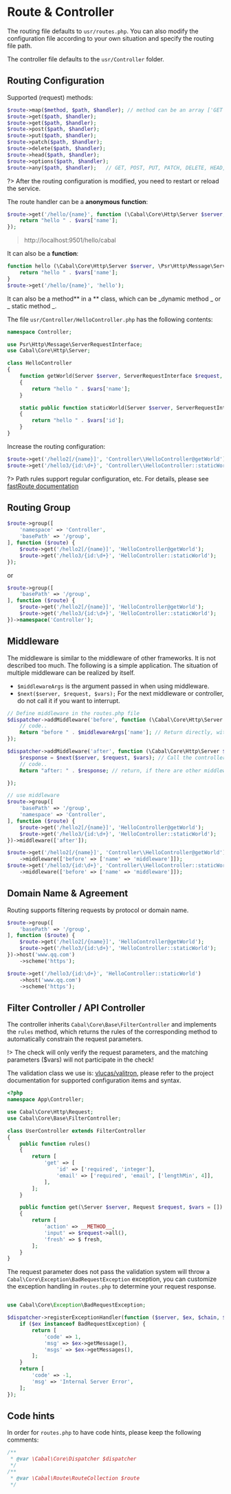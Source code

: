 # Route & Controller

The routing file defaults to `usr/routes.php`. You can also modify the configuration file according to your own situation and specify the routing file path.

The controller file defaults to the `usr/Controller` folder.


## Routing Configuration

Supported (request) methods:
```php
$route->map($method, $path, $handler); // method can be an array ['GET', 'POST`]
$route->get($path, $handler); 
$route->get($path, $handler); 
$route->post($path, $handler); 
$route->put($path, $handler); 
$route->patch($path, $handler); 
$route->delete($path, $handler); 
$route->head($path, $handler); 
$route->options($path, $handler); 
$route->any($path, $handler);   // GET, POST, PUT, PATCH, DELETE, HEAD, OPTIONS 
```

?> After the routing configuration is modified, you need to restart or reload the service.

The route handler can be a **anonymous function**:

```php
$route->get('/hello/{name}', function (\Cabal\Core\Http\Server $server, \Psr\Http\Message\ServerRequestInterface $request, $vars = []) {
    return "hello " . $vars['name'];
});
```
>  http://localhost:9501/hello/cabal 

It can also be a **function**:

```php
function hello (\Cabal\Core\Http\Server $server, \Psr\Http\Message\ServerRequestInterface $request, $vars = []) {
    return "hello " . $vars['name'];
}
$route->get('/hello/{name}', 'hello');
```
It can also be a method** in a ** class, which can be _dynamic method _ or _ static method _.

The file `usr/Controller/HelloController.php` has the following contents:

```php
namespace Controller;

use Psr\Http\Message\ServerRequestInterface;
use Cabal\Core\Http\Server;

class HelloController
{
    function getWorld(Server $server, ServerRequestInterface $request, $vars = [])
    {
        return "hello " . $vars['name'];
    }

    static public function staticWorld(Server $server, ServerRequestInterface $request, $vars = [])
    {
        return "hello " . $vars['id'];
    }
}
```

Increase the routing configuration:

```php
$route->get('/hello2[/{name}]', 'Controller\\HelloController@getWorld'); 
$route->get('/hello3/{id:\d+}', 'Controller\\HelloController::staticWorld'); 
```

?> Path rules support regular configuration, etc. For details, please see [fastRoute documentation](https://github.com/nikic/FastRoute)

## Routing Group

```php
$route->group([
    'namespace' => 'Controller',
    'basePath' => '/group',
], function ($route) {
    $route->get('/hello2[/{name}]', 'HelloController@getWorld');
    $route->get('/hello3/{id:\d+}', 'HelloController::staticWorld');
}); 
```
or
```php
$route->group([
    'basePath' => '/group',
], function ($route) {
    $route->get('/hello2[/{name}]', 'HelloController@getWorld');
    $route->get('/hello3/{id:\d+}', 'HelloController::staticWorld');
})->namespace('Controller'); 
```

## Middleware

The middleware is similar to the middleware of other frameworks. It is not described too much. The following is a simple application. The situation of multiple middleware can be realized by itself.

* `$middlewareArgs` is the argument passed in when using middleware.
* `$next($server, $request, $vars);` For the next middleware or controller, do not call it if you want to interrupt.

```php
// Define middleware in the routes.php file 
$dispatcher->addMiddleware('before', function (\Cabal\Core\Http\Server $server, \Psr\Http\Message\ServerRequestInterface $request, $vars, $next, $middlewareArgs = []) {
    // code..
    Return "before " . $middlewareArgs['name']; // Return directly, without executing the controller code, will continue to execute other middleware
});

$dispatcher->addMiddleware('after', function (\Cabal\Core\Http\Server $server, \Psr\Http\Message\ServerRequestInterface $request, $vars, $next, $middlewareArgs = []) {
    $response = $next($server, $request, $vars); // Call the controller first
    // code..
    Return "after: " . $response; // return, if there are other middleware, continue to execute other middleware

});

// use middleware
$route->group([
    'basePath' => '/group',
    'namespace' => 'Controller',
], function ($route) {
    $route->get('/hello2[/{name}]', 'HelloController@getWorld');
    $route->get('/hello3/{id:\d+}', 'HelloController::staticWorld');
})->middleware(['after']); 

$route->get('/hello2[/{name}]', 'Controller\\HelloController@getWorld')
    ->middleware(['before' => ['name' => 'middleware']]);
$route->get('/hello3/{id:\d+}', 'Controller\\HelloController::staticWorld')
    ->middleware(['before' => ['name' => 'middleware']]);

```

## Domain Name & Agreement
Routing supports filtering requests by protocol or domain name.
```php
$route->group([
    'basePath' => '/group',
], function ($route) {
    $route->get('/hello2[/{name}]', 'HelloController@getWorld');
    $route->get('/hello3/{id:\d+}', 'HelloController::staticWorld');
})->host('www.qq.com')
    ->scheme('https'); 

$route->get('/hello3/{id:\d+}', 'HelloController::staticWorld')
    ->host('www.qq.com') 
    ->scheme('https'); 
```


## Filter Controller / API Controller

The controller inherits `Cabal\Core\Base\FilterController` and implements the `rules` method, which returns the rules of the corresponding method to automatically constrain the request parameters.

!> The check will only verify the request parameters, and the matching parameters ($vars) will not participate in the check!

The validation class we use is: [vlucas/valitron](https://github.com/vlucas/valitron), please refer to the project documentation for supported configuration items and syntax.

```php
<?php
namespace App\Controller;

use Cabal\Core\Http\Request;
use Cabal\Core\Base\FilterController;

class UserController extends FilterController
{
    public function rules()
    {
        return [
            'get' => [
                'id' => ['required', 'integer'],
                'email' => ['required', 'email', ['lengthMin', 4]],
            ],
        ];
    }

    public function get(\Server $server, Request $request, $vars = [])
    {
        return [
            'action' => __METHOD__,
            'input' => $request->all(),
            'fresh' => $ fresh,
        ];
    }
}
```
The request parameter does not pass the validation system will throw a `Cabal\Core\Exception\BadRequestException` exception, you can customize the exception handling in `routes.php` to determine your request response.
```php

use Cabal\Core\Exception\BadRequestException;

$dispatcher->registerExceptionHandler(function ($server, $ex, $chain, $request) {
    if ($ex instanceof BadRequestException) {
        return [
            'code' => 1,
            'msg' => $ex->getMessage(),
            'msgs' => $ex->getMessages(),
        ];
    }
    return [
        'code' => -1,
        'msg' => 'Internal Server Error',
    ];
});
```



## Code hints

In order for `routes.php` to have code hints, please keep the following comments:

```php
/**
 * @var \Cabal\Core\Dispatcher $dispatcher
 */
/**
 * @var \Cabal\Route\RouteCollection $route
 */
```